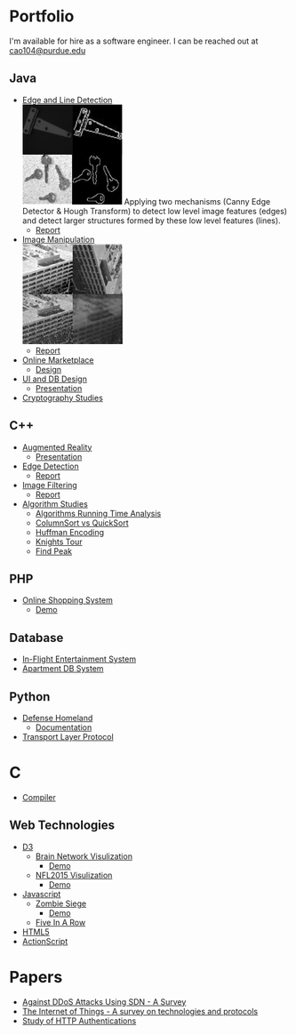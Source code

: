 # Portfolio
I'm available for hire as a software engineer. I can be reached out at cao104@purdue.edu

 
## Java
* [Edge and Line Detection](https://github.com/caozh/Portfolio/tree/master/Java/Edge_and_line_detection) <br />
<a href="https://github.com/caozh/Portfolio/tree/master/Java/Edge_and_line_detection"><img src="Java/Edge_and_line_detection/images/a.png" height="180" ></img></a> Applying two mechanisms (Canny Edge Detector & Hough Transform) to detect low level image features (edges) and detect larger structures formed by these low level features (lines).
	* [Report](https://github.com/caozh/Portfolio/blob/master/Java/Edge_and_line_detection/Report.pdf)
* [Image Manipulation](https://github.com/caozh/Portfolio/tree/master/Java/Image_manipulation) <br />
<a href="https://github.com/caozh/Portfolio/tree/master/Java/Image_manipulation"><img src="Java/Image_manipulation/images/a.png" height="180"></img></a>
	* [Report](https://github.com/caozh/Portfolio/blob/master/Java/Image_manipulation/Report.pdf)
* [Online Marketplace](https://github.com/caozh/Portfolio/tree/master/Java/Online_Marketplace)
	* [Design](https://github.com/caozh/Portfolio/blob/master/Java/Online_Marketplace/Diagrams/Authorization_pattern_UML.PNG)
* [UI and DB Design](https://github.com/caozh/Portfolio/tree/master/Java/UI_and_DB_design)
	* [Presentation](https://github.com/caozh/Portfolio/blob/master/Java/UI_and_DB_design/Demo.pdf)
* [Cryptography Studies](https://github.com/caozh/Portfolio/tree/master/Java/Cryptography_studies)

## C++
* [Augmented Reality](https://github.com/caozh/Portfolio/tree/master/Cpp/Augmented_Reality)
	* [Presentation](https://github.com/caozh/Portfolio/blob/master/Cpp/Augmented_Reality/Presentation_Augmented_Reality.pdf)
* [Edge Detection](https://github.com/caozh/Portfolio/tree/master/Cpp/Edge_detection)
	* [Report](http://cs.iupui.edu/~caozh/CSCI_43500/edge_detection/edge_dection.html)
* [Image Filtering](https://github.com/caozh/Portfolio/tree/master/Cpp/Image_filtering)
	* [Report](http://cs.iupui.edu/~caozh/CSCI_43500/filter/filter.html)
* [Algorithm Studies](https://github.com/caozh/Portfolio/tree/master/Cpp/Algorithm_studies)
	* [Algorithms Running Time Analysis](https://github.com/caozh/Portfolio/tree/master/Cpp/Algorithm_studies/Algorithms_running_time_analysis)
	* [ColumnSort vs QuickSort](https://github.com/caozh/Portfolio/tree/master/Cpp/Algorithm_studies/ColumnSort_VS_QuickSort)
	* [Huffman Encoding](https://github.com/caozh/Portfolio/tree/master/Cpp/Algorithm_studies/Huffman_encoding)
	* [Knights Tour](https://github.com/caozh/Portfolio/tree/master/Cpp/Algorithm_studies/Knights_tour)
	* [Find Peak](https://github.com/caozh/Portfolio/tree/master/Cpp/Algorithm_studies/Find_peak)

## PHP
* [Online Shopping System](https://github.com/caozh/Portfolio/tree/master/PHP/Online_shopping_system)
	* [Demo](http://cs.iupui.edu/~caozh/CSCI_45200/project/Fangbing/)	

## Database
* [In-Flight Entertainment System](https://github.com/caozh/Portfolio/tree/master/Database/In-Flight_Entertainment_System)
* [Apartment DB System](https://github.com/caozh/Portfolio/tree/master/Database/Apartment_DB_System)

## Python
* [Defense Homeland](https://github.com/caozh/Portfolio/tree/master/Python/Defense_Homeland)
	* [Documentation](https://github.com/caozh/Portfolio/blob/master/Python/Defense_Homeland/Documentation.pdf)
* [Transport Layer Protocol](https://github.com/caozh/Portfolio/tree/master/Python/Transport_Layer_Protocol)

# C
* [Compiler](https://github.com/caozh/Portfolio/tree/master/C/Compiler)

## Web Technologies
* [D3](https://github.com/caozh/Portfolio/tree/master/Web_technologies/D3)
	* [Brain Network Visulization](https://github.com/caozh/Portfolio/tree/master/Web_technologies/D3/Brain_Network_visulization)
		* [Demo](http://cs.iupui.edu/~caozh/CSCI_55200/Project/Three_AD.html)
	* [NFL2015 Visulization](https://github.com/caozh/Portfolio/tree/master/Web_technologies/D3/NFL2015_visulization)
		* [Demo](http://cs.iupui.edu/~caozh/CSCI_55200/Assignment3/assignment_3.html)
* [Javascript](https://github.com/caozh/Portfolio/tree/master/Web_technologies/Javascript)
	* [Zombie Siege](https://github.com/caozh/Portfolio/tree/master/Web_technologies/Javascript/Zombie_Siege)
		* [Demo](http://cs.iupui.edu/~caozh/CSCI_43700/Project_2/index.html)
	* [Five In A Row](https://github.com/caozh/Portfolio/tree/master/Web_technologies/Javascript/Five_in_a_row)
* [HTML5](https://github.com/caozh/Portfolio/tree/master/Web_technologies/HTML5)
* [ActionScript](https://github.com/caozh/Portfolio/tree/master/Web_technologies/ActionScript)

# Papers
* [Against DDoS Attacks Using SDN - A Survey](https://github.com/caozh/Portfolio/blob/master/Papers/Against_DDoS_Attacks_Using_SDN_A_Survey.pdf)
* [The Internet of Things - A survey on technologies and protocols](https://github.com/caozh/Portfolio/blob/master/Papers/The_Internet_of_Things_A_survey_on_technologies_and_protocols.pdf)
* [Study of HTTP Authentications](https://github.com/caozh/Portfolio/blob/master/Papers/Study_of_HTTP_Authentications.pdf)























